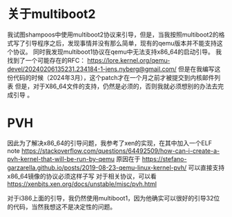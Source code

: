 # 关于multiboot2
我试图shampoos中使用multiboot2协议来引导，但是，当我按照multiboot2的格式写了引导程序之后，发现事情并没有那么简单，现有的qemu版本并不能支持这个协议。
同时我发现multiboot1协议在qemu中无法支持x86_64的启动引导。
我找到了一个可能存在的RFC：
https://lore.kernel.org/qemu-devel/20240206135231.234184-1-jens.nyberg@gmail.com/
但是在我编写这份代码的时候（2024年3月），这个patch才在一个月之前才被提交到内核邮件列表
但是，对于X86_64文件的支持，仍然是必须的，否则我就必须想别的办法去完成引导 。

# PVH
因此为了解决x86_64的引导问题，我参考了xen的实现，在其中加入一个ELF note
https://stackoverflow.com/questions/64492509/how-can-i-create-a-pvh-kernel-that-will-be-run-by-qemu
原因在于
https://stefano-garzarella.github.io/posts/2019-08-23-qemu-linux-kernel-pvh/
可以直接支持x86_64镜像的协议必须这样子写
对于相关协议，可以看
https://xenbits.xen.org/docs/unstable/misc/pvh.html

对于i386上面的引导，我仍然使用multiboot1，因为他确实可以很好的引导32位的代码，当然我想这不是决定性的问题。
